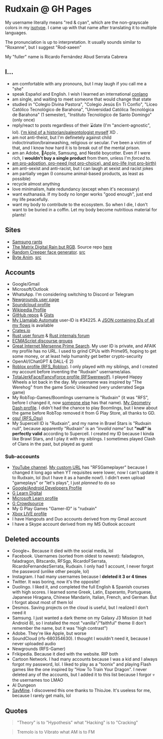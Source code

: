 # Rudxain @ GH Pages

My username literally means "red & cyan", which are the non-grayscale colors in my [isotype](https://lorartist.com/do-you-know-the-difference-between-logo-isotype-imagotype-and-isologo).
I came up with that name after translating it to multiple languages.

The pronunciation is up to interpretation. It usually sounds similar to "Roxanne", but I suggest "Rod-xaeen"

My "fuller" name is Ricardo Fernández Abud Serrata Cabrera

## I...

- am comfortable with any pronouns, but I may laugh if you call me a "she"
- speak Español and English. I wish I learned an international [conlang](https://en.wikipedia.org/wiki/Constructed_language)
- am single, and waiting to meet someone that would change that state
- studied in "Colegio Divina Pastora", "Colegio Jesús En Ti Confío", "Liceo Católico Tecnológico de Barahona", "Universidad Católica Tecnológica de Barahona" (1 semester), "Instituto Tecnológico de Santo Domingo" (only once)
- reply/react to posts regardless of their ⌛date (I'm "ancient-agnostic", lol). [I'm kind of a historian/paleontologist myself](https://pbs.twimg.com/media/FFcEIG5WQAgBo33.jpg) XD .
- am not anti-theist, but I'm definetely against child indoctrination/brainwashing, religious or secular. I've been a victim of that, and I know how hard it is to break out of the mental prison.
- am an Adobe, 🍎Apple, Samsung, and Nestlé boycotter. Even if I were rich, I **wouldn't buy a single product** from them, unless I'm *forced* to.
- [am pro-adoption, pro-need (not pro-choice), and pro-life (not pro-birth)](https://amptoons.com/blog/?p=13565)
- am anti-sexist and anti-racist, but I can laugh at sexist and racist jokes
- am partially vegan (I consume animal-based products, as least as possible)
- recycle almost anything
- love minimalism, hate redundancy (except when it's necessary)
- want euthanasia. If my body no longer works "good enough", just end my life peacefully.
- want my body to contribute to the ecosystem. So when I die, I don't want to be buried in a coffin. Let my body become nutritious material for plants!

## Sites

- [Samsung rants](https://Rudxain.github.io/Samsung-rants)
- [The Matrix Digital Rain but RGB](https://Rudxain.github.io/RGB-digital-rain). Source repo [here](https://github.com/Rudxain/RGB-digital-rain)
- [Random Creeper face generator](https://Rudxain.github.io/random-creeper-generator). [src](https://github.com/Rudxain/random-creeper-generator)
- [Byte Anim](https://Rudxain.github.io/Byte-Anim). [src](https://github.com/Rudxain/Byte-Anim)

## Accounts

- Google/Gmail
- Microsoft/Outlook
- WhatsApp. I'm considering switching to Discord or Telegram
- [Newgrounds user page](https://Rudxain.newgrounds.com)
- [Soundcloud profile](https://soundcloud.com/Rudxain)
- [Wikipedia Profile](https://en.wikipedia.org/wiki/User:Rudxain)
- [GitHub repos](https://github.com/Rudxain?tab=repositories) & [Gists](https://gist.github.com/Rudxain)
- [My Llamalab Automate](https://llamalab.com/automate/community/flows/42921) user-ID is #34225. A [JSON containing IDs of all my flows](https://llamalab.com/automate/community/api/v1/users/34225/flows) is available
- [Crates.io](https://crates.io/users/Rudxain)
- [Rust user forum](https://users.rust-lang.org/u/rudxain) & [Rust internals forum](https://internals.rust-lang.org/u/rudxain)
- [ECMAScript discourse groups](https://es.discourse.group/u/rudxain)
- [Great Internet Mersenne Prime Search](https://www.mersenne.org). My user ID is private, and AFAIK my profile has no URL. I used to grind CPUs with Prime95, hoping to get some money, or at least help humanity get better crypto-security
- OpenAI/(ChatGPT & DALL-E 2)
- [Roblox profile (RFS_Roblox)](https://roblox.com/users/323158352/profile). I only played with my siblings, and I created my account before inventing the "Rudxain" username/alias.
- [TotalJerkFace/FancyForce profile (RFSwerewolf)](https://totaljerkface.com/profile.tjf?uid=6050400). I played Happy Wheels a lot back in the day. My username was inspired by "The Werehog" from the game Sonic Unleashed (very underrated Sega game)
- My RobTop-Games/Boomlings username is "Rudxain" (it was "RFS", before I changed it, now [someone else](https://gdbrowser.com/u/RFS) has that name). [My Geometry Dash profile](https://gdbrowser.com/u/Rudxain). I didn't had the chance to play Boomlings, but I knew about the game before RobTop removed it from G Play Store, all thanks to GD.
- [osu! (RFS_Osu)](https://osu.ppy.sh/users/9905562)
- My Supercell ID is "Rudxain", and my name in Brawl Stars is "Rudxain null", because apparently "Rudxain" is an *"invalid name"* but **"null" is perfectly valid** according to Supercell. I created my ID because I kinda like Brawl Stars, and I play it with my siblings. I sometimes played Clash of Clans in the past, but played as guest

### Sub-accounts

- [YouTube channel](https://youtube.com/@Rudxain). [My custom URL](https://youtube.com/c/RFSGameplayer) has "RFSGameplayer" because I changed it long ago when YT requisites were lower, now I can't update it to Rudxain, lol (but I have it as a handle now!). I didn't even upload "gameplays" or "let's plays", I just *planned* to do so
- [Google/Android Developers Profile](https://g.dev/rudxain)
- [G Learn Digital](https://learndigital.withgoogle.com)
- [Microsoft Learn profile](https://learn.microsoft.com/en-us/users/Rudxain)
- [G Crowdsource](https://crowdsource.google.com)
- My G Play Games "Gamer-ID" is "rudxain"
- [Xbox LIVE profile](https://account.xbox.com/en-us/profile?gamertag=Rudxain)
- I have Hangouts and Duo accounts derived from my Gmail account
- I have a Skype account derived from my MS Outlook account

## Deleted accounts

- Google+. Because it died with the social media, lol
- Facebook. Usernames (sorted from oldest to newest): faladagron, faladragon, Bitscardo, RFSgp, RicardoFSerrata, RicardoFernandezSerrata, Rudxain. I only had 1 account, I never forgot the password (unlike other people, lol)
- Instagram. I had many usernames because I **deleted it 3 or 4 times**
- Twitter. It was boring, now it's the opposite!
- Duolingo. I liked it, and completed the full English & Spanish courses with high scores. I learned some Greek, Latin, Esperanto, Portuguese, Japanese Hiragana, Chinese Mandarin, Italian, French, and German. But I forgot about most of them lol
- Desmos. Saving projects on the cloud is useful, but I realized I don't need it
- Samsung. I just wanted a dark theme on my Galaxy J3 Mission (it had Android 8), so I installed the most "vanilla"/"faithful" theme (I don't remember the name, but it was "high contrast")
- Adobe. They're like Apple, but worse
- SoundCloud (rfs-680354630). I thought I wouldn't need it, because I never uploaded audio
- Newgrounds (RFS-Gamer)
- Frikipedia. Because it died with the website. RIP both
- Cartoon Network. I had many accounts because I was a kid and I always forgot my password, lol. I liked to play as a "toonix" and playing Flash games like the one inspired by "How To Train Your Dragon". I never deleted any of the accounts, but I added it to this list because I forgor 💀 the usernames too LMAO
- AI Dungeon
- [SayMine](https://saymine.com). I discovered this one thanks to ThioJoe. It's useless for me, because I rarely get mails, lol


## Quotes

> "Theory" is to "Hypothesis" what "Hacking" is to "Cracking"

> Tremolo is to Vibrato what AM is to FM

